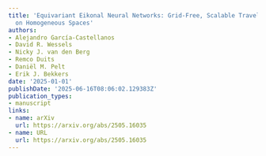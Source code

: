 ```yaml
---
title: 'Equivariant Eikonal Neural Networks: Grid-Free, Scalable Travel-Time Prediction
  on Homogeneous Spaces'
authors:
- Alejandro García-Castellanos
- David R. Wessels
- Nicky J. van den Berg
- Remco Duits
- Daniël M. Pelt
- Erik J. Bekkers
date: '2025-01-01'
publishDate: '2025-06-16T08:06:02.129383Z'
publication_types:
- manuscript
links:
- name: arXiv
  url: https://arxiv.org/abs/2505.16035
- name: URL
  url: https://arxiv.org/abs/2505.16035
---
```

